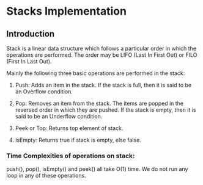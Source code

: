 # **Stacks Implementation**
## **Introduction**

Stack is a linear data structure which follows a particular order in which the operations are performed. The order may be LIFO (Last In First Out) or FILO (First In Last Out). 

Mainly the following three basic operations are performed in the stack:

1) Push: Adds an item in the stack. If the stack is full, then it is said to be an Overflow condition. 
   
2) Pop: Removes an item from the stack. The items are popped in the reversed order in which they are pushed. If the stack is empty, then it is said to be an Underflow condition.
   
3) Peek or Top: Returns top element of stack.

4) isEmpty: Returns true if stack is empty, else false.

### **Time Complexities of operations on stack:**
push(), pop(), isEmpty() and peek() all take O(1) time. We do not run any loop in any of these operations.


